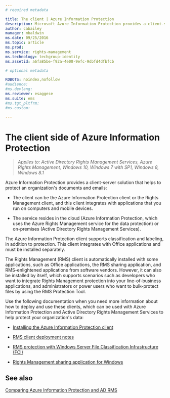 ```yaml
---
# required metadata

title: The client | Azure Information Protection
description: Microsoft Azure Information Protection provides a client-server solution that helps to protect an organization's data. The client (the Azure Information Protection client or the Rights Management client) is integrated with applications that you run on computers and mobile devices.
author: cabailey
manager: mbaldwin
ms.date: 09/25/2016
ms.topic: article
ms.prod:
ms.service: rights-management
ms.technology: techgroup-identity
ms.assetid: a6fa85be-f92a-4e00-9efc-9dbfd4dfbfcb

# optional metadata

ROBOTS: noindex,nofollow
#audience:
#ms.devlang:
ms.reviewer: esaggese
ms.suite: ems
#ms.tgt_pltfrm:
#ms.custom:

---
```


# The client side of Azure Information Protection

>*Applies to: Active Directory Rights Management Services, Azure Rights Management, Windows 10, Windows 7 with SP1, Windows 8, Windows 8.1*

Azure Information Protection provides a client-server solution that helps to protect an organization's documents and emails:

- The client can be the Azure Information Protection client or the Rights Management client, and this client integrates with applications that you run on computers and mobile devices. 

- The service resides in the cloud (Azure Information Protection, which uses the Azure Rights Management service for the data protection) or on-premises (Active Directory Rights Management Services). 

The Azure Information Protection client supports classification and labeling, in addition to protection. This client integrates with Office applications and must be installed separately.

The Rights Management (RMS) client is automatically installed with some applications, such as Office applications, the RMS sharing application, and RMS-enlightened applications from software vendors. However, it can also be installed by itself, which supports scenarios such as developers who want to integrate Rights Management protection into your line-of-business applications, and administrators or power users who want to bulk-protect files by using the RMS Protection Tool.

Use the following documentation when you need more information about how to deploy and use these clients, which can be used with Azure Information Protection and Active Directory Rights Management Services to help protect your organization's data:

- [Installing the Azure Information Protection client](info-protect-client.md)

- [RMS client deployment notes](client-deployment-notes.md)

- [RMS protection with Windows Server File Classification Infrastructure (FCI)](configure-fci.md)

- [Rights Management sharing application for Windows](sharing-app-windows.md)


## See also
[Comparing Azure Information Protection and AD RMS](../understand-explore/compare-azure-rms-ad-rms.md)
